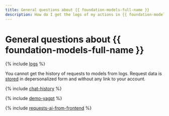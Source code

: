```yaml
---
title: General questions about {{ foundation-models-full-name }}
description: How do I get the logs of my actions in {{ foundation-models-name }}? Find the answer to this and other questions in this article.
---
```


# General questions about {{ foundation-models-full-name }}

{% include [logs](../../_qa/logs.md) %}

You cannot get the history of requests to models from logs. Request data is [stored](../operations/disable-logging.md) in depersonalized form and without any link to your account.

{% include [chat-history](../../_qa/chat-history.md) %}

{% include [demo-yagpt](../../_qa/demo-yagpt.md) %}

{% include [requests-ai-from-frontend](../../_qa/requests-ai-from-frontend.md) %}